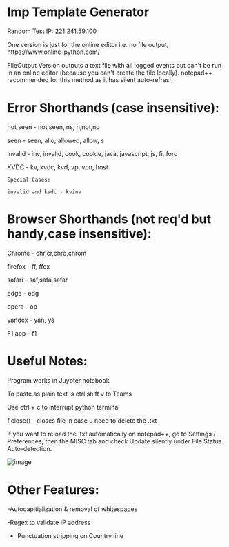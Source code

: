 # Imp Template Generator 

Random Test IP: 221.241.59.100


One version is just for the online editor i.e. no file output, https://www.online-python.com/


FileOutput Version outputs a text file with all logged events but can't be run in an online editor (because you can't create the file locally). notepad++ recommended for this method as it has silent auto-refresh


#  Error Shorthands (case insensitive):

not seen - not seen, ns, n,not,no

seen - seen, allo, allowed, allow, s

invalid - inv, invalid, cook, cookie, java, javascript, js, fi, forc

KVDC - kv, kvdc, kvd, vp, vpn, host

	Special Cases:
	
	invalid and kvdc - kvinv

# Browser Shorthands (not req'd but handy,case insensitive):

Chrome - chr,cr,chro,chrom

firefox - ff, ffox

safari - saf,safa,safar

edge - edg

opera - op

yandex - yan, ya

F1 app - f1




# Useful Notes:
		
Program works in Juypter notebook

To paste as plain text is ctrl shift v to Teams

Use ctrl + c to interrupt python terminal

f.close() - closes file in case u need to delete the .txt

If you want to reload the .txt automatically on notepad++, go to Settings / Preferences, then the MISC tab and check Update silently under File Status Auto-detection.

![image](https://user-images.githubusercontent.com/55988027/117534363-fd303300-afe8-11eb-8b48-6020c4d7437a.png)









# Other  Features:

-Autocapitialization & removal of whitespaces

-Regex to validate IP address

- Punctuation stripping on Country line
